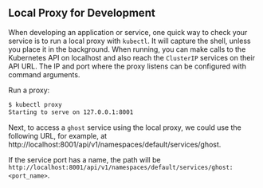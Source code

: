 ## Local Proxy for Development

When developing an application or service, one quick way to check your service is to run a local proxy with `kubectl`. It will capture the shell, unless you place it in the background. When running, you can make calls to the Kubernetes API on localhost and also reach the `ClusterIP` services on their API URL. The IP and port where the proxy listens can be configured with command arguments. 

Run a proxy:
```bash
$ kubectl proxy
Starting to serve on 127.0.0.1:8001
```

Next, to access a `ghost` service using the local proxy, we could use the following URL, for example, at http://localhost:8001/api/v1/namespaces/default/services/ghost.

If the service port has a name, the path will be `http://localhost:8001/api/v1/namespaces/default/services/ghost:<port_name>`.

